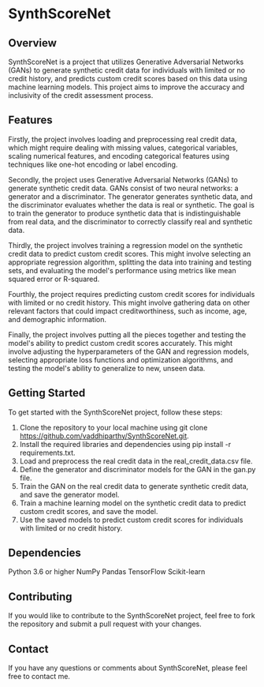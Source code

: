 # SynthScoreNet
## Overview
SynthScoreNet is a project that utilizes Generative Adversarial Networks (GANs) to generate synthetic credit data for individuals with limited or no credit history, and predicts custom credit scores based on this data using machine learning models. This project aims to improve the accuracy and inclusivity of the credit assessment process.

## Features
Firstly, the project involves loading and preprocessing real credit data, which might require dealing with missing values, categorical variables, scaling numerical features, and encoding categorical features using techniques like one-hot encoding or label encoding.

Secondly, the project uses Generative Adversarial Networks (GANs) to generate synthetic credit data. GANs consist of two neural networks: a generator and a discriminator. The generator generates synthetic data, and the discriminator evaluates whether the data is real or synthetic. The goal is to train the generator to produce synthetic data that is indistinguishable from real data, and the discriminator to correctly classify real and synthetic data.

Thirdly, the project involves training a regression model on the synthetic credit data to predict custom credit scores. This might involve selecting an appropriate regression algorithm, splitting the data into training and testing sets, and evaluating the model's performance using metrics like mean squared error or R-squared.

Fourthly, the project requires predicting custom credit scores for individuals with limited or no credit history. This might involve gathering data on other relevant factors that could impact creditworthiness, such as income, age, and demographic information.

Finally, the project involves putting all the pieces together and testing the model's ability to predict custom credit scores accurately. This might involve adjusting the hyperparameters of the GAN and regression models, selecting appropriate loss functions and optimization algorithms, and testing the model's ability to generalize to new, unseen data.

## Getting Started
To get started with the SynthScoreNet project, follow these steps:
1. Clone the repository to your local machine using git clone 
https://github.com/vaddhiparthy/SynthScoreNet.git.
2. Install the required libraries and dependencies using pip install -r requirements.txt.
3. Load and preprocess the real credit data in the real_credit_data.csv file.
4. Define the generator and discriminator models for the GAN in the gan.py file.
5. Train the GAN on the real credit data to generate synthetic credit data, and save the generator model.
6. Train a machine learning model on the synthetic credit data to predict custom credit scores, and save the model.
7. Use the saved models to predict custom credit scores for individuals with limited or no credit history.

## Dependencies
Python 3.6 or higher
NumPy
Pandas
TensorFlow
Scikit-learn

## Contributing
If you would like to contribute to the SynthScoreNet project, feel free to fork the repository and submit a pull request with your changes.

## Contact
If you have any questions or comments about SynthScoreNet, please feel free to contact me.
